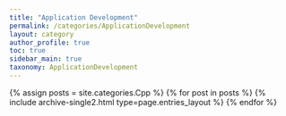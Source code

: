 ```yaml
---
title: "Application Development"
permalink: /categories/ApplicationDevelopment
layout: category
author_profile: true
toc: true
sidebar_main: true
taxonomy: ApplicationDevelopment
---
```



{% assign posts = site.categories.Cpp %}
{% for post in posts %} {% include archive-single2.html type=page.entries_layout %} {% endfor %}